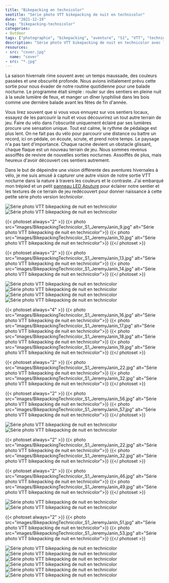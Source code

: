 ```yaml
---
title: "Bikepacking en technicolor"
seotitle: "Série photo VTT bikepacking de nuit en technicolor"
date: "2021-12-19"
slug: "bikepacking-technicolor"
categories:
- Outdoor
tags: ["photographie", "bikepacking", "aventure", "S1", "VTT", "technicolor","nuit"]
description: "Série photo VTT bikepacking de nuit en technicolor avec l'Aputure MC"
resources:
- src: "cover.jpg"
  name: "cover"
- src: "*.jpg"
---
```

La saison hivernale rime souvent avec un temps maussade, des couleurs passées et une obscurité profonde. Nous avions initialement prévu cette sortie pour nous évader de notre routine quotidienne pour une balade nocturne. Le programme était simple : rouler sur des sentiers en pleine nuit à la seule lumière de feux, et manger un dîner lyophilisé dans les bois comme une dernière balade avant les fêtes de fin d'année.

Vous lirez souvent que si vous vous ennuyez sur vos sentiers locaux, essayez de les parcourir la nuit et vous découvrirez un tout autre terrain de jeu. Faire du vélo dans l'obscurité uniquement éclairé par ses lumières procure une sensation unique. Tout est calme, le rythme de pédalage est plus lent. On ne fait pas du vélo pour parcourir une distance ou battre un record, ici on pédale, on écoute, scrute, et prend notre temps. Le paysage n'a pas tant d'importance. Chaque racine devient un obstacle glissant, chaque flaque est un nouveau terrain de jeu. Nous sommes revenus assoiffés de revivre de nouvelles sorties nocturnes. Assoiffés de plus, mais heureux d'avoir découvert ces sentiers autrement.

Dans le but de dépeindre une vision différente des aventures hivernales à vélo, je me suis amusé à capturer une autre vision de notre sortie VTT nocturne dans la nature à travers les couleurs et le contraste. J'ai embarqué mon trépied et un petit [panneau LED Aputure](https://www.digit-photo.com/APUTURE-MC-Lampe-LED-RGBWW-rAPUTUREMC.html?dpa_id=21) pour éclairer notre sentier et les textures de ce terrain de jeu redécouvert pour donner naissance à cette petite série photo version _technicolor_.

![Série photo VTT bikepacking de nuit en technicolor](images/BikepackingTechnicolor_S1_JeremyJanin_39.jpg)
![Série photo VTT bikepacking de nuit en technicolor](images/BikepackingTechnicolor_S1_JeremyJanin_8.jpg)

{{< photoset always="2" >}} {{< photo src="images/BikepackingTechnicolor_S1_JeremyJanin_9.jpg" alt="Série photo VTT bikepacking de nuit en technicolor">}} {{< photo src="images/BikepackingTechnicolor_S1_JeremyJanin_10.jpg" alt="Série photo VTT bikepacking de nuit en technicolor">}} {{</ photoset >}}

{{< photoset always="2" >}} {{< photo src="images/BikepackingTechnicolor_S1_JeremyJanin_13.jpg" alt="Série photo VTT bikepacking de nuit en technicolor">}} {{< photo src="images/BikepackingTechnicolor_S1_JeremyJanin_14.jpg" alt="Série photo VTT bikepacking de nuit en technicolor">}} {{</ photoset >}}

![Série photo VTT bikepacking de nuit en technicolor](images/BikepackingTechnicolor_S1_JeremyJanin_2.jpg)
![Série photo VTT bikepacking de nuit en technicolor](images/BikepackingTechnicolor_S1_JeremyJanin_29.jpg)
![Série photo VTT bikepacking de nuit en technicolor](images/BikepackingTechnicolor_S1_JeremyJanin_30.jpg)
![Série photo VTT bikepacking de nuit en technicolor](images/BikepackingTechnicolor_S1_JeremyJanin_54.jpg)

{{< photoset always="4" >}} {{< photo src="images/BikepackingTechnicolor_S1_JeremyJanin_16.jpg" alt="Série photo VTT bikepacking de nuit en technicolor">}} {{< photo src="images/BikepackingTechnicolor_S1_JeremyJanin_17.jpg" alt="Série photo VTT bikepacking de nuit en technicolor">}} {{< photo src="images/BikepackingTechnicolor_S1_JeremyJanin_18.jpg" alt="Série photo VTT bikepacking de nuit en technicolor">}} {{< photo src="images/BikepackingTechnicolor_S1_JeremyJanin_19.jpg" alt="Série photo VTT bikepacking de nuit en technicolor">}} {{</ photoset >}}

{{< photoset always="2" >}} {{< photo src="images/BikepackingTechnicolor_S1_JeremyJanin_22.jpg" alt="Série photo VTT bikepacking de nuit en technicolor">}} {{< photo src="images/BikepackingTechnicolor_S1_JeremyJanin_32.jpg" alt="Série photo VTT bikepacking de nuit en technicolor">}} {{</ photoset >}}

{{< photoset always="2" >}} {{< photo src="images/BikepackingTechnicolor_S1_JeremyJanin_56.jpg" alt="Série photo VTT bikepacking de nuit en technicolor">}} {{< photo src="images/BikepackingTechnicolor_S1_JeremyJanin_57.jpg" alt="Série photo VTT bikepacking de nuit en technicolor">}} {{</ photoset >}}

![Série photo VTT bikepacking de nuit en technicolor](images/BikepackingTechnicolor_S1_JeremyJanin_4.jpg)
![Série photo VTT bikepacking de nuit en technicolor](images/BikepackingTechnicolor_S1_JeremyJanin_45.jpg)

{{< photoset always="2" >}} {{< photo src="images/BikepackingTechnicolor_S1_JeremyJanin_22.jpg" alt="Série photo VTT bikepacking de nuit en technicolor">}} {{< photo src="images/BikepackingTechnicolor_S1_JeremyJanin_32.jpg" alt="Série photo VTT bikepacking de nuit en technicolor">}} {{</ photoset >}}

{{< photoset always="2" >}} {{< photo src="images/BikepackingTechnicolor_S1_JeremyJanin_46.jpg" alt="Série photo VTT bikepacking de nuit en technicolor">}} {{< photo src="images/BikepackingTechnicolor_S1_JeremyJanin_49.jpg" alt="Série photo VTT bikepacking de nuit en technicolor">}} {{</ photoset >}}

![Série photo VTT bikepacking de nuit en technicolor](images/BikepackingTechnicolor_S1_JeremyJanin_48.jpg)
![Série photo VTT bikepacking de nuit en technicolor](images/BikepackingTechnicolor_S1_JeremyJanin_55.jpg)

{{< photoset always="2" >}} {{< photo src="images/BikepackingTechnicolor_S1_JeremyJanin_51.jpg" alt="Série photo VTT bikepacking de nuit en technicolor">}} {{< photo src="images/BikepackingTechnicolor_S1_JeremyJanin_53.jpg" alt="Série photo VTT bikepacking de nuit en technicolor">}} {{</ photoset >}}

![Série photo VTT bikepacking de nuit en technicolor](images/BikepackingTechnicolor_S1_JeremyJanin_23.jpg)
![Série photo VTT bikepacking de nuit en technicolor](images/BikepackingTechnicolor_S1_JeremyJanin_26.jpg)
![Série photo VTT bikepacking de nuit en technicolor](images/BikepackingTechnicolor_S1_JeremyJanin_28.jpg)
![Série photo VTT bikepacking de nuit en technicolor](images/BikepackingTechnicolor_S1_JeremyJanin_34.jpg)
![Série photo VTT bikepacking de nuit en technicolor](images/BikepackingTechnicolor_S1_JeremyJanin_41.jpg)
![Série photo VTT bikepacking de nuit en technicolor](images/BikepackingTechnicolor_S1_JeremyJanin_58.jpg)
